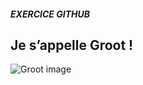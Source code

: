##### EXERCICE GITHUB

## Je s’appelle Groot !

![Groot image](https://media.giphy.com/media/R97jJCEGEmh0I/giphy.gif)